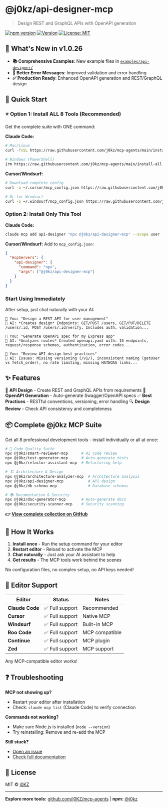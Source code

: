 # @j0kz/api-designer-mcp

> Design REST and GraphQL APIs with OpenAPI generation

[![npm version](https://img.shields.io/npm/v/@j0kz/api-designer-mcp)](https://www.npmjs.com/package/@j0kz/api-designer-mcp)
[![Version](https://img.shields.io/badge/version-1.0.26-blue.svg)](https://github.com/j0KZ/mcp-agents/blob/main/CHANGELOG.md)
[![License: MIT](https://img.shields.io/badge/License-MIT-yellow.svg)](LICENSE)

## 🎉 What's New in v1.0.26

- **📚 Comprehensive Examples**: New example files in [`examples/api-designer/`](../../examples/api-designer/)
- **🎯 Better Error Messages**: Improved validation and error handling
- **✅ Production Ready**: Enhanced OpenAPI generation and REST/GraphQL design

## 🚀 Quick Start

### ⭐ Option 1: Install ALL 8 Tools (Recommended)

Get the complete suite with ONE command:

**Claude Code:**
```bash
# Mac/Linux
curl -fsSL https://raw.githubusercontent.com/j0kz/mcp-agents/main/install-all.sh | bash

# Windows (PowerShell)
irm https://raw.githubusercontent.com/j0kz/mcp-agents/main/install-all.ps1 | iex
```

**Cursor/Windsurf:**
```bash
# Download complete config
curl -o ~/.cursor/mcp_config.json https://raw.githubusercontent.com/j0kz/mcp-agents/main/mcp_config_all.json

# Or for Windsurf
curl -o ~/.windsurf/mcp_config.json https://raw.githubusercontent.com/j0kz/mcp-agents/main/mcp_config_all.json
```

### Option 2: Install Only This Tool

**Claude Code:**
```bash
claude mcp add api-designer "npx @j0kz/api-designer-mcp" --scope user
```

**Cursor/Windsurf:** Add to `mcp_config.json`:
```json
{
  "mcpServers": {
    "api-designer": {
      "command": "npx",
      "args": ["@j0kz/api-designer-mcp"]
    }
  }
}
```

### Start Using Immediately

After setup, just chat naturally with your AI:

```
💬 You: "Design a REST API for user management"
🤖 AI: *Creates design* Endpoints: GET/POST /users, GET/PUT/DELETE /users/:id, POST /users/:id/verify. Includes auth, validation...

💬 You: "Generate OpenAPI spec for my Express app"
🤖 AI: *Analyzes routes* Created openapi.yaml with: 15 endpoints, request/response schemas, authentication, error codes...

💬 You: "Review API design best practices"
🤖 AI: Issues: Missing versioning (/v1/), inconsistent naming (getUser vs fetch_order), no rate limiting, missing HATEOAS links...
```

## ✨ Features

🎨 **API Design** - Create REST and GraphQL APIs from requirements
📄 **OpenAPI Generation** - Auto-generate Swagger/OpenAPI specs
✅ **Best Practices** - RESTful conventions, versioning, error handling
🔍 **Design Review** - Check API consistency and completeness

## 📦 Complete @j0kz MCP Suite

Get all 8 professional development tools - install individually or all at once:

```bash
# 🎯 Code Quality Suite
npx @j0kz/smart-reviewer-mcp      # AI code review
npx @j0kz/test-generator-mcp      # Auto-generate tests
npx @j0kz/refactor-assistant-mcp  # Refactoring help

# 🏗️ Architecture & Design
npx @j0kz/architecture-analyzer-mcp  # Architecture analysis
npx @j0kz/api-designer-mcp           # API design
npx @j0kz/db-schema-mcp              # Database schemas

# 📚 Documentation & Security
npx @j0kz/doc-generator-mcp       # Auto-generate docs
npx @j0kz/security-scanner-mcp    # Security scanning
```

**👉 [View complete collection on GitHub](https://github.com/j0KZ/mcp-agents)**

## 🎯 How It Works

1. **Install once** - Run the setup command for your editor
2. **Restart editor** - Reload to activate the MCP
3. **Chat naturally** - Just ask your AI assistant to help
4. **Get results** - The MCP tools work behind the scenes

No configuration files, no complex setup, no API keys needed!

## 🔧 Editor Support

| Editor | Status | Notes |
|--------|--------|-------|
| **Claude Code** | ✅ Full support | Recommended |
| **Cursor** | ✅ Full support | Native MCP |
| **Windsurf** | ✅ Full support | Built-in MCP |
| **Roo Code** | ✅ Full support | MCP compatible |
| **Continue** | ✅ Full support | MCP plugin |
| **Zed** | ✅ Full support | MCP support |

Any MCP-compatible editor works!

## ❓ Troubleshooting

**MCP not showing up?**
- Restart your editor after installation
- Check: `claude mcp list` (Claude Code) to verify connection

**Commands not working?**
- Make sure Node.js is installed (`node --version`)
- Try reinstalling: Remove and re-add the MCP

**Still stuck?**
- [Open an issue](https://github.com/j0KZ/mcp-agents/issues)
- [Check full documentation](https://github.com/j0KZ/mcp-agents)

## 📄 License

MIT © [j0KZ](https://github.com/j0KZ)

---

**Explore more tools:** [github.com/j0KZ/mcp-agents](https://github.com/j0KZ/mcp-agents) | **npm:** [@j0kz](https://www.npmjs.com/~j0kz)
